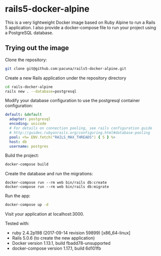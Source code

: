# rails5-docker-alpine

This is a very lightweight Docker image based on Ruby Alpine to run a Rails 5
application.
I also provide a docker-compose file to run your project using a PostgreSQL
database.

## Trying out the image

Clone the repository:

```sh
git clone git@github.com:pacuna/rails5-docker-alpine.git
```

Create a new Rails application under the repository directory

```sh
cd rails-docker-alpine
rails new . --database=postgresql
```

Modify your database configuration to use the postgresql container configuration:

```yaml
default: &default
  adapter: postgresql
  encoding: unicode
  # For details on connection pooling, see rails configuration guide
  # http://guides.rubyonrails.org/configuring.html#database-pooling
  pool: <%= ENV.fetch("RAILS_MAX_THREADS") { 5 } %>
  host: db
  username: postgres
```

Build the project:

```sh
docker-compose build
```

Create the database and run the migrations:

```
docker-compose run --rm web bin/rails db:create
docker-compose run --rm web bin/rails db:migrate
```

Run the app:

```sh
docker-compose up -d
```

Visit your application at localhost:3000.

Tested with:
- ruby 2.4.2p198 (2017-09-14 revision 59899) [x86_64-linux]
- Rails 5.0.6 (to create the new application)
- Docker version 1.13.1, build fbadd78-unsupported
- docker-compose version 1.17.1, build 6d101fb
